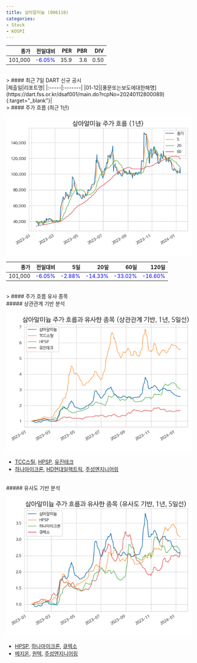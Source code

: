 ```yaml
---
title: 삼아알미늄 (006110)
categories:
- Stock
- KOSPI
---
```


|종가|전일대비|PER|PBR|DIV|
|---:|-------:|--:|--:|--:|
|101,000|<span style="color: blue">-6.05%</span>|35.9|3.6|0.50|

<!-- more -->

<br>
> #### 최근 7일 DART 신규 공시
<br>
|제출일|리포트명|
|:-----|:-------|
|01-12|[풍문또는보도에대한해명](https://dart.fss.or.kr/dsaf001/main.do?rcpNo=20240112800089){:target="_blank"}|

<br>
> #### 주가 흐름 (최근 1년)

![006110](/assets/images/stock/006110.png)

|종가|전일대비|5일|20일|60일|120일|
|---:|-------:|--:|---:|---:|----:|
|101,000|<span style="color: blue">-6.05%</span>|<span style="color: blue">-2.88%</span>|<span style="color: blue">-14.33%</span>|<span style="color: blue">-33.02%</span>|<span style="color: blue">-16.60%</span>|

<br>
> #### 주가 흐름 유사 종목

<br>
##### 상관관계 기반 분석

![006110](/assets/images/stock/006110_corr.png)
- [TCC스틸](/002710/), [HPSP](/403870/), [유진테크](/084370/)
- [하나마이크론](/067310/), [HD현대일렉트릭](/267260/), [주성엔지니어링](/036930/)

<br>
##### 유사도 기반 분석

![006110](/assets/images/stock/006110_sim.png)
- [HPSP](/403870/), [하나마이크론](/067310/), [큐렉소](/060280/)
- [메지온](/140410/), [원텍](/336570/), [주성엔지니어링](/036930/)
